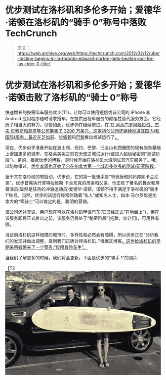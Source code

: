 # 优步测试在洛杉矶和多伦多开始；爱德华·诺顿在洛杉矶的“骑手 0”称号中落败 TechCrunch

> 原文：<https://web.archive.org/web/https://techcrunch.com/2012/02/12/uber-testing-begins-in-la-toronto-edward-norton-gets-beaten-out-for-las-rider-0-title/>

# 优步测试在洛杉矶和多伦多开始；爱德华·诺顿击败了洛杉矶的“骑士 0”称号

快速增长的按需叫车服务优步(T1)，让你可以使用短信或该公司的 iPhone 和 Android 应用程序随时请求搭车，在提供出租车服务的颠覆性替代服务方面，它经历了相当大的努力。尽管如此，优步仍在继续前进，[在 12 月从门罗风险投资、杰夫·贝索斯和高盛等公司筹集了 3200 万美元。这家初创公司还继续推进其国内(和国际)服务，最近在芝加哥](https://web.archive.org/web/20221205134914/https://beta.techcrunch.com/2011/12/07/uber-announces-32-million-in-funding/)、[华盛顿](https://web.archive.org/web/20221205134914/https://beta.techcrunch.com/2011/12/15/uberdc/)和[巴黎](https://web.archive.org/web/20221205134914/https://beta.techcrunch.com/2011/12/05/uber-launches-its-first-international-efforts-in-paris/)推出或试运行了[。](https://web.archive.org/web/20221205134914/https://beta.techcrunch.com/2011/08/25/spotted-uber-testing-its-disruptive-car-service-in-chicago/)

现在，优步似乎准备开始在波士顿、纽约、巴黎、旧金山和西雅图的现有服务基础上增加更多的城市，在格莱美奖之前在天使之城试运行(或进入超级秘密的“测试阶段”)。是的，[根据优步的博客](https://web.archive.org/web/20221205134914/http://blog.uber.com/2012/02/12/uber-fight-club-ed-norton-gets-beat-in-race-for-la-rider-zero/)，是时候开始在洛杉矶水域测试其汽车服务了。哦，以防你错过，[优步本周也开始了它在加拿大第一个城市多伦多的测试/研究阶段](https://web.archive.org/web/20221205134914/http://www.stumbleupon.com/su/54q6G2/blog.uber.com/2012/02/04/uber-sighting-in-toronto/)。

至于其在洛杉矶的软启动，优步说，它的第一批骑手是“爸爸唐和妈妈邦妮卡兰尼克”，优步首席执行官特拉维斯·卡兰尼克的母亲和父亲，他击败了著名的舞台和屏幕演员(显然是狂热的冲浪运动员)爱德华·诺顿。诺顿不得不满足于洛杉矶的“骑手 1”称号。当然，优步的试运行经常伴随着“名人”或知名人士，如本·马尔罗尼是加拿大的“零骑士”可以肯定的是，聪明的营销。

该公司还补充说，用户现在可以在洛杉矶申请汽车(它已经正式“在地面上”)，但在该服务即将正式推出之前，该服务仍将处于“秘密阶段”(抱歉，伙计们)，可用性有限。

当谈到洛杉矶这样规模的城市时，多样性和必然会有障碍，所以优步正在“分析我们的发现并做出调整，直到我们正确对待洛杉矶，”根据其博客[。这也给洛杉矶的早期采用者带来了一个警告:“仅限冒险车手”。](https://web.archive.org/web/20221205134914/http://blog.uber.com/2012/02/12/uber-fight-club-ed-norton-gets-beat-in-race-for-la-rider-zero/)

当我们了解更多的时候，我们将会更新。下面是优步的“骑手 1”的照片:

【T2![](img/39f646d30b4cc483ef3c14bd8e85843f.png "edwardnortonlovesuber")